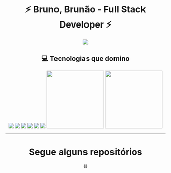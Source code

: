 <h1 align="center">⚡ Bruno, Brunão - Full Stack Developer ⚡</h1>

<p align="center">
  <img src="https://readme-typing-svg.demolab.com?font=Fira+Code&pause=1000&color=00FFEF&center=true&vCenter=true&width=500&lines=Focado+em+transformar+ideias+em+projetos;Aproveite+meu+espaço+de+desenvolvimento">
</p>


<div align="center">

## 💻 Tecnologias que domino

<img src="https://img.shields.io/badge/JavaScript-0F0F0F?style=for-the-badge&logo=javascript&logoColor=00FFEF">
<img src="https://img.shields.io/badge/Spring_Boot-0F0F0F?style=for-the-badge&logo=spring-boot&logoColor=00FFEF">
<img src="https://img.shields.io/badge/.NET-0F0F0F?style=for-the-badge&logo=dotnet&logoColor=00FFEF">
<img src="https://img.shields.io/badge/Flutter-0F0F0F?style=for-the-badge&logo=flutter&logoColor=00FFEF">
<img src="https://img.shields.io/badge/Bootstrap-0F0F0F?style=for-the-badge&logo=bootstrap&logoColor=00FFEF">
<img src="https://img.shields.io/badge/MySQL-0F0F0F?style=for-the-badge&logo=mysql&logoColor=00FFEF">


<img src="https://github-readme-stats.vercel.app/api?username=BrunoulSn&show_icons=true&include_all_commits=true&theme=tokyonight" height="180px"/>
<img src="https://github-readme-stats.vercel.app/api/top-langs/?username=BrunoulSn&layout=compact&theme=tokyonight&hide=css,html,shell" height="180px"/>

---

<h1>Segue alguns repositórios</h1>
<p>⇊</p>
</div>
